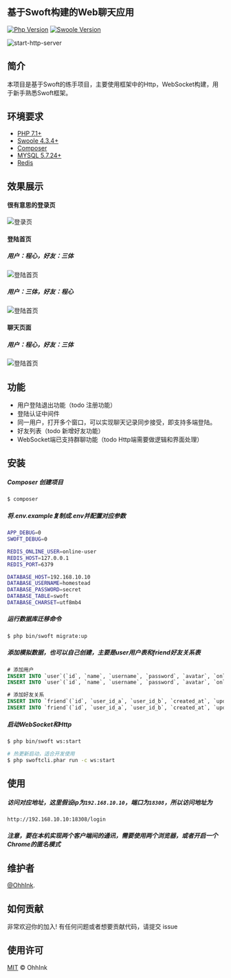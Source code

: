 ## 基于Swoft构建的Web聊天应用

[![Php Version](https://img.shields.io/badge/php-%3E=7.1-brightgreen.svg?maxAge=2592000)](https://secure.php.net/)
[![Swoole Version](https://img.shields.io/badge/swoole-%3E=4.4.1-brightgreen.svg?maxAge=2592000)](https://github.com/swoole/swoole-src)

![start-http-server](http://pic.ohh.ink/swoft/8.png)


## 简介

本项目是基于Swoft的练手项目，主要使用框架中的Http，WebSocket构建，用于新手熟悉Swoft框架。

## 环境要求

- [PHP 7.1+](https://github.com/php/php-src/releases)
- [Swoole 4.3.4+](https://github.com/swoole/swoole-src/releases)
- [Composer](https://getcomposer.org/)
- [MYSQL 5.7.24+](https://www.mysql.com/cn/downloads/)
- [Redis](https://redis.io/)

## 效果展示
#### 很有意思的登录页
![登录页](http://pic.ohh.ink/swoft/1.png)

#### 登陆首页
##### 用户：程心，好友：三体
![登陆首页](http://pic.ohh.ink/swoft/4.png)
##### 用户：三体，好友：程心
![登陆首页](http://pic.ohh.ink/swoft/5.png)

#### 聊天页面
##### 用户：程心，好友：三体
![登陆首页](http://pic.ohh.ink/swoft/7.png)

## 功能

- 用户登陆退出功能（todo 注册功能）
- 登陆认证中间件
- 同一用户，打开多个窗口，可以实现聊天记录同步接受，即支持多端登陆。
- 好友列表（todo 新增好友功能）
- WebSocket端已支持群聊功能（todo Http端需要做逻辑和界面处理）

## 安装
##### Composer 创建项目
```bash
$ composer 
```
##### 将.env.example复制成.env并配置对应参数
```bash
APP_DEBUG=0
SWOFT_DEBUG=0

REDIS_ONLINE_USER=online-user
REDIS_HOST=127.0.0.1
REDIS_PORT=6379

DATABASE_HOST=192.168.10.10
DATABASE_USERNAME=homestead
DATABASE_PASSWORD=secret
DATABASE_TABLE=swoft
DATABASE_CHARSET=utf8mb4
```
##### 运行数据库迁移命令
```bash
$ php bin/swoft migrate:up
```
##### 添加模拟数据，也可以自己创建，主要是user用户表和friend好友关系表
```sql
# 添加用户
INSERT INTO `user`(`id`, `name`, `username`, `password`, `avatar`, `online`, `created_at`, `updated_at`) VALUES (1, '程心', 'greg001', '2bbff72ba88f1c6a17f43819b09806ac', '/image/avatar2.jpg', 0, NULL, NULL);
INSERT INTO `user`(`id`, `name`, `username`, `password`, `avatar`, `online`, `created_at`, `updated_at`) VALUES (2, '三体', 'oscar001', '2bbff72ba88f1c6a17f43819b09806ac', '/image/avatar1.jpg', 0, NULL, NULL);

# 添加好友关系
INSERT INTO `friend`(`id`, `user_id_a`, `user_id_b`, `created_at`, `updated_at`) VALUES (1, 1, 2, NULL, NULL);
INSERT INTO `friend`(`id`, `user_id_a`, `user_id_b`, `created_at`, `updated_at`) VALUES (2, 2, 1, NULL, NULL);

```
##### 启动WebSocket和Http
```bash
$ php bin/swoft ws:start

# 热更新启动，适合开发使用
$ php swoftcli.phar run -c ws:start
```

## 使用
##### 访问对应地址，这里假设ip为`192.168.10.10`，端口为`18308`，所以访问地址为
```bash
http://192.168.10.10:18308/login
```
##### 注意，要在本机实现两个客户端间的通讯，需要使用两个浏览器，或者开启一个Chrome的匿名模式

## 维护者

[@OhhInk](https://github.com/ouhaohan8023).

## 如何贡献

非常欢迎你的加入! 有任何问题或者想要贡献代码，请提交 issue

## 使用许可

[MIT](LICENSE) © OhhInk
